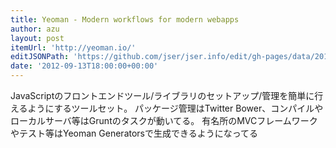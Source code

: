 ```yaml
---
title: Yeoman - Modern workflows for modern webapps
author: azu
layout: post
itemUrl: 'http://yeoman.io/'
editJSONPath: 'https://github.com/jser/jser.info/edit/gh-pages/data/2012/09/index.json'
date: '2012-09-13T18:00:00+00:00'
---
```

JavaScriptのフロントエンドツール/ライブラリのセットアップ/管理を簡単に行えるようにするツールセット。
パッケージ管理はTwitter Bower、コンパイルやローカルサーバ等はGruntのタスクが動いてる。
有名所のMVCフレームワークやテスト等はYeoman Generatorsで生成できるようになってる
